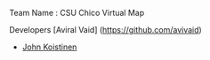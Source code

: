 Team Name : CSU Chico Virtual Map 

Developers
[Aviral Vaid] (https://github.com/avivaid)
* [John Koistinen](https//github.com/johnk-21)
